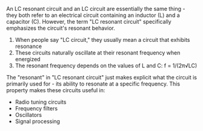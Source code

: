 An LC resonant circuit and an LC circuit are essentially the same thing - they both refer to an electrical circuit containing an inductor (L) and a capacitor (C). However, the term "LC resonant circuit" specifically emphasizes the circuit's resonant behavior.

1. When people say "LC circuit," they usually mean a circuit that exhibits resonance
2. These circuits naturally oscillate at their resonant frequency when energized
3. The resonant frequency depends on the values of L and C: f = 1/(2π√LC)

The "resonant" in "LC resonant circuit" just makes explicit what the circuit is primarily used for - its ability to resonate at a specific frequency. This property makes these circuits useful in:
- Radio tuning circuits
- Frequency filters
- Oscillators
- Signal processing
